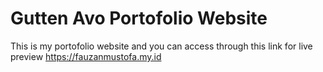 # Gutten Avo Portofolio Website
This is my portofolio website and you can access through this link for live preview https://fauzanmustofa.my.id
